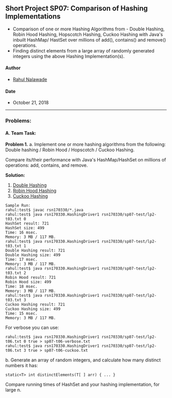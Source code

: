 ## Short Project SP07: Comparison of Hashing Implementations
* Comparison of one or more Hashing Algorithms from - Double Hashing, Robin Hood Hashing, Hopscotch Hashing, Cuckoo Hashing with Java's inbuilt HashMap/ HastSet over millions of add(), contains() and remove() operations. 
* Finding distinct elements from a large array of randomly generated integers using the above Hashing Implementation(s). 

#### Author
* [Rahul Nalawade](https://github.com/rahul1947)

#### Date
* October 21, 2018

_______________________________________________________________________________
### Problems:

#### A. Team Task: 

**Problem 1.**
a. Implement one or more hashing algorithms from the following: 
   Double hashing / Robin Hood / Hopscotch / Cuckoo Hashing.
   
   Compare its/their performance with Java's HashMap/HashSet on millions of operations: add, contains, and remove.

**Solution:** 
1. [Double Hashing](https://github.com/rahul1947/SP07-Comparison-of-Hashing-Algorithms/blob/master/DoubleHashing.java) 
2. [Robin Hood Hashing](https://github.com/rahul1947/SP07-Comparison-of-Hashing-Algorithms/blob/master/RobinHood.java) 
3. [Cuckoo Hashing](https://github.com/rahul1947/SP07-Comparison-of-Hashing-Algorithms/blob/master/Cuckoo.java)

```
Sample Run: 
rahul:test$ javac rsn170330/*.java
rahul:test$ java rsn170330.HashingDriver1 rsn170330/sp07-test/lp2-t03.txt 0
HashSet result: 721
HashSet size: 499
Time: 16 msec.
Memory: 3 MB / 117 MB.
rahul:test$ java rsn170330.HashingDriver1 rsn170330/sp07-test/lp2-t03.txt 1
Double Hashing result: 721
Double Hashing size: 499
Time: 17 msec.
Memory: 3 MB / 117 MB.
rahul:test$ java rsn170330.HashingDriver1 rsn170330/sp07-test/lp2-t03.txt 2
Robin Hood result: 721
Robin Hood size: 499
Time: 18 msec.
Memory: 3 MB / 117 MB.
rahul:test$ java rsn170330.HashingDriver1 rsn170330/sp07-test/lp2-t03.txt 3
Cuckoo Hashing result: 721
Cuckoo Hashing size: 499
Time: 15 msec.
Memory: 3 MB / 117 MB.

```
For verbose you can use:
```
rahul:test$ java rsn170330.HashingDriver1 rsn170330/sp07-test/lp2-t06.txt 0 true > sp07-t06-verbose.txt
rahul:test$ java rsn170330.HashingDriver1 rsn170330/sp07-test/lp2-t06.txt 3 true > sp07-t06-cuckoo.txt
```

b. Generate an array of random integers, and calculate how many distinct numbers it has: 
```
static<T> int distinctElements(T[ ] arr) { ... } 
```
   Compare running times of HashSet and your hashing implementation, for large n.


